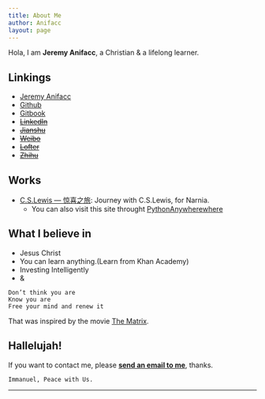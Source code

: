 ```yaml
---
title: About Me
author: Anifacc
layout: page
---
```


Hola, I am __Jeremy Anifacc__, a Christian & a lifelong learner.

## Linkings

- [Jeremy Anifacc][1]
- [Github][2]
- [Gitbook][3]
- [~~LinkedIn~~][8]
- [~~Jianshu~~][4]
- [~~Weibo~~][5]
- [~~Lofter~~][6]
- [~~Zhihu~~][7]

## Works

- [C.S.Lewis — 惊喜之旅](http://jeremyanifaccc.pythonanywhere.com/): Journey with C.S.Lewis, for Narnia.
    - You can also visit this site throught [PythonAnywherewhere](http://jeremyanifaccc.pythonanywhere.com/)

## What I believe in

- Jesus Christ
- You can learn anything.(Learn from Khan Academy)
- Investing Intelligently
- &

```
Don’t think you are
Know you are
Free your mind and renew it
```

That was inspired by the movie [The Matrix](https://en.wikipedia.org/wiki/The_Matrix).

## Hallelujah!

If you want to contact me, please __[send an email to me][10]__, thanks.

	Immanuel, Peace with Us.

---

[1]:	http://jeremiahzhang.github.io/
[2]:	https://github.com/JeremiahZhang
[3]:	https://www.gitbook.com/@jeremiahzhang
[4]:	http://www.jianshu.com/u/e5fdf29b3150
[5]:	http://weibo.com/ZhangXiaowoStef
[6]:  http://anifacc.lofter.com/
[7]:  https://www.zhihu.com/people/TolifAnifacc
[8]:  https://www.linkedin.com/in/lei-zhang-169039ab/
[10]: mailto:zhangleisuda@gmail.com
